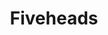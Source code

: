 ---
title: Fiveheads
crosslinks:
- u_imguralbumbot
- youtubefactsbot
- MassdropBot
- threeheads
- livven
- awfuleverything
- wouldbangit
- FuckMyShitUp
- BannedFromThe_Donald
- badwomensanatomy
- PerfectTiming
- choosingbeggers
- FullScorpion
- crappycontouring
- hittableFaces
- bidenbro
- Serendipity
- The_Donald
- ghettoglamourshots
- CringeAnarchy
---